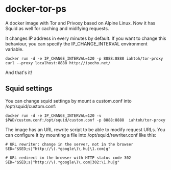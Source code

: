 # docker-tor-ps

A docker image with Tor and Privoxy based on Alpine Linux. Now it has Squid as well for caching and midifying requests.

It changes IP address in every minutes by default. If you want to change this behaviour, you can specify the IP_CHANGE_INTERVAL environment variable.

```
docker run -d -e IP_CHANGE_INTERVAL=120 -p 8888:8888 iahtoh/tor-proxy
curl --proxy localhost:8888 http://ipecho.net/
```

And that's it!

## Squid settings

You can change squid settings by mount a custom.conf into /opt/squid/custom.conf:
```
docker run -d -e IP_CHANGE_INTERVAL=120 -v $PWD/custom.conf:/opt/squid/custom.conf -p 8888:8888  iahtoh/tor-proxy
```

The image has an URL rewrite script to be able to modify request URLs. You can configure it by mounting a file into /opt/squid/rewriter.conf like this:
```
# URL rewriter: change in the server, not in the browser
SED="$SED;s|^http://\(.*google\)\.hu|\1.com|g"

# URL redirect in the browser with HTTP status code 302
SED="$SED;s|^http://\(.*google\)\.com|302:\1.hu|g"
```

